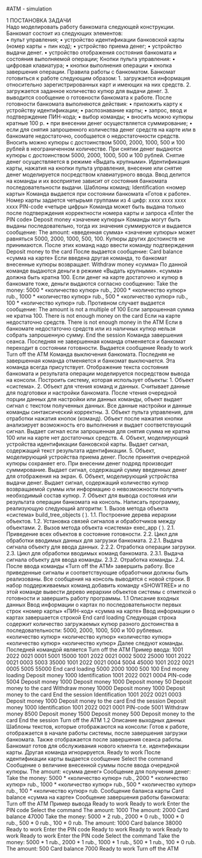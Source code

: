 #ATM - simulation

1 ПОСТАНОВКА ЗАДАЧИ<br />
    Надо моделировать работу банкомата следующей конструкции. Банкомат состоит из следующих элементов:<br />
        • пульт управления;
        • устройство идентификации банковской карты (номер карты + пин код);
        • устройство приема денег;
        • устройство выдачи денег.
        • устройство отображения состояния банкомата и состояния выполняемой
        операции;
    Кнопки пульта управления:
        • цифровая клавиатура;
        • кнопки выполнения операции
        • кнопка завершения операции.
        Правила работы с банкоматом.
    Банкомат готовиться к работе следующим образом:
        1. загружается информация относительно зарегистрированных карт и
        имеющих на них средств.
        2. загружается заданное количество купюр для выдачи денег. 3. выводится сообщение о готовности банкомата к работе. После готовности банкомата выполняются действия:
            • приложить карту к устройству идентификации;
            • распознавание карты;
            • запрос, ввод и подтверждение ПИН-кода;
            • выбор команды;
            • вносить можно купюры кратные 100 р.
            • при внесении денег осуществляется суммирование;
            • если для снятия запрошенного количества денег средств на карте или в банкомате недостаточно, сообщается о недостаточности средств.
        Вносить можно купюры с достоинством 5000, 2000, 1000, 500 и 100 рублей в неограниченном количестве.
        При снятии денег выдаются купюры с достоинством 5000, 2000, 1000, 500 и 100 рублей. Снятие денег осуществляется в режиме «Выдать крупными».
        Идентификация карты, нажатия на кнопки пульта управления, внесение или снятие денег моделируется посредством клавиатурного ввода. Ввод делится на команды и их восприятие зависит от состояния банкомата последовательности выдачи. Шаблоны команд:
        Identification «номер карты»
        Команда выдается при состоянии банкомата «Готов к работе». Номер карты задается четырьмя группами из 4 цифр: xxxx xxxx xxxx xxxx
        PIN-code «четыре цифры»
        Команда может быть выдана только после подтверждения корректности номера карты и запроса «Enter the PIN code»
        Deposit money «значение купюры»
        Команды могут быть выданы последовательно, тогда их значения суммируются и выдается сообщение:
        The amount: «введенная сумма»
        «значение купюры» может равняться 5000, 2000, 1000, 500, 100. Купюры других достоинств не принимаются. После этих команд надо ввести команду подтверждения
        Deposit money to the card
        После выдается сообщение:
        Card balance «сумма на карте»
        Если введена другая команда, то банкомат внесенные купюры возвращает.
        Withdraw money «сумма»
        По данной команде выдаются деньги в режиме «Выдать крупными». «сумма» должна быть кратна 100. Если денег на карте достаточно и купюр в банкомате тоже, деньги выдаются согласно сообщению:
        Take the money: 5000 * «количество купюр» rub., 2000 * «количество купюр» rub., 1000 * «количество купюр» rub., 500 * «количество купюр» rub., 100 * «количество купюр» rub.
        Противном случает выдается сообщение:
        The amount is not a multiple of 100
        Если запрошенная сумма не кратна 100.
        There is not enough money on the card
        Если на карте недостаточно средств.
        There is not enough money in the ATM
        Если в банкомате недостаточно средств или из наличных купюр нельзя
        собрать запрошенную сумму. End the session
        Команда завершения сеанса. Последняя не завершенная команда отменяется и банкомат переходит в состоянии готовности. Выдается сообщение Ready to work
        Turn off the ATM
        Команда выключения банкомата. Последняя не завершенная команда отменяется и банкомат выключается. Эта команда всегда присутствует.
        Отображение текста состояния банкомата и результата операции моделируется посредством вывода на консоли.
        Построить систему, которая использует объекты: 
            1. Объект «система».
            2. Объект для чтения команд и данных. Считывает данные для подготовки и настройки банкомата. После чтения очередной порции данных для настройки или данных команды, объект выдает сигнал с текстом полученных данных. Все данные настройки и данные команды синтаксический корректны.
            3. Объект пульта управления, для отработки нажатия кнопок (команд). Объект после нажатия кнопки анализирует возможность его выполнения и выдает соответствующий сигнал. Выдает сигнал если запрошенная для снятия сумма не кратна 100 или на карте нет достаточных средств.
            4. Объект, моделирующий устройства идентификации банковской карты. Выдает сигнал, содержащий текст результата идентификации.
            5. Объект, моделирующий устройства приема денег. После принятия очередной купюры сохраняет его. При внесении денег подряд производит суммирование. Выдает сигнал, содержащий сумму введенных денег для отображения на экран.
            6. Объект, моделирующий устройства выдачи денег. Выдает сигнал, содержащий количество купюр возвращаемой суммы или информацию о невозможности получить необходимый состав купюр.
            7. Объект для вывода состояния или результата операции банкомата на консоль.
            Написать программу, реализующую следующий алгоритм: 
                1. Вызов метода объекта «система» build_tree_objects ( ).
                1.1. Построение дерева иерархии объектов.
                1.2. Установка связей сигналов и обработчиков между объектами. 2. Вызов метода объекта «система» exec_app ( ).
                2.1. Приведение всех объектов в состояние готовности.
                2.2. Цикл для обработки вводимых данных для загрузки банкомата.
                2.2.1. Выдача сигнала объекту для ввода данных.
                2.2.2. Отработка операции загрузки.
                2.3. Цикл для обработки вводимых команд банкомата.
                2.3.1. Выдача сигнала объекту для ввода команды.
                2.3.2. Отработка команды.
                2.4. После ввода команды «Turn off the ATM» завершить работу.
            Все приведенные сигналы и соответствующие обработчики должны быть реализованы.
            Все сообщения на консоль выводятся с новой строки.
            В набор поддерживаемых команд добавить команду «SHOWTREE» и по этой команде вывести дерево иерархии объектов системы с отметкой о готовности и завершить работу программы.
    1.1 Описание входных данных
        Ввод информации о картах по последовательности первых строк «номер карты» «ПИН-код» «сумма на карте»
        Ввод информации о картах завершается строкой
        End card loading
        Следующая строка содержит количество загружаемых купюр разного достоинства в последовательности: 5000, 2000, 1000, 500 и 100 рублевых.
        «количество купюр» «количество купюр» «количество купюр» «количество купюр» «количество купюр»
        Далее следуют команды. Последней командой является Turn off the ATM
    Пример ввода:
        1001 2022 0021 0001 5001 15000 1001 2022 0021 0002 5002 25000 1001 2022 0021 0003 5003 35000 1001 2022 0021 0004 5004 45000 1001 2022 0021 0005 5005 55000 End card loading
        5000 2000 1000 500 100
        End money loading
        Deposit money 1000
        Identification 1001 2022 0021 0004 PIN-code 5004
        Deposit money 1000
        Deposit money 1000
        Deposit money 50
        Deposit money to the card Withdraw money 10000
        Deposit money 1000
        Deposit money to the card
        End the session
        Identification 1001 2022 0021 0003 Deposit money 1000
        Deposit money to the card
        End the session
        Deposit money 1000
        Identification 1001 2022 0021 0001 PIN-code 5001
        Withdraw money 8500
        Deposit money 1500
        Deposit money 500
        Deposit money to the card
        End the session
        Turn off the ATM
        1.2 Описание выходных данных
        Шаблоны текстов, которые отображаются на консоли:
        Готов к работе, отображается в начале работы системы, после завершения загрузки банкомата. Также отображается после завершения сеанса работы. Банкомат готов для обслуживания нового клиента т.е. идентификации карты. Другая команда игнорируется.
        Ready to work
        После идентификации карты выдается сообщение
        Select the command
        Сообщение о величине внесенной суммы после ввода очередной купюры. The amount: «сумма денег»
        Сообщение для получения денег:
        Take the money: 5000 * «количество купюр» rub., 2000 * «количество купюр»
        rub., 1000 * «количество купюр» rub., 500 * «количество купюр» rub., 100 * «количество купюр» rub.
        Сообщение баланса карты
        Card balance «сумма на карте»
        Сообщение завершения работы банкомата: Turn off the ATM
        Пример вывода
        Ready to work
        Ready to work
        Enter the PIN code
        Select the command
        The amount: 1000
        The amount: 2000
        Card balance 47000
        Take the money: 5000 * 2 rub., 2000 * 0 rub., 1000 * 0 rub., 500 * 0 rub., 100 * 0
        rub.
        The amount: 1000
        Card balance 38000
        Ready to work
        Enter the PIN code
        Ready to work
        Ready to work
        Ready to work
        Ready to work
        Enter the PIN code
        Select the command
        Take the money: 5000 * 1 rub., 2000 * 1 rub., 1000 * 1 rub., 500 * 1 rub., 100 * 0
        rub.
        The amount: 500
        Card balance 7000 Ready to work Turn off the ATM
